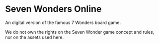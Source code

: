 # Seven Wonders Online

An digital version of the famous 7 Wonders board game.

We do not own the rights on the Seven Wonder game concept and rules, nor on the assets used here. 
